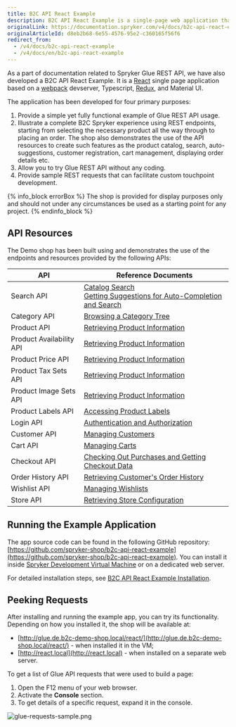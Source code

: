 ```yaml
---
title: B2C API React Example
description: B2C API React Example is a single-page web application that demonstrates the use of Spryker Glue REST API in B2C scenarios.
originalLink: https://documentation.spryker.com/v4/docs/b2c-api-react-example
originalArticleId: d8eb2b68-6e55-4576-95e2-c360165f56f6
redirect_from:
  - /v4/docs/b2c-api-react-example
  - /v4/docs/en/b2c-api-react-example
---
```


As a part of documentation related to Spryker Glue REST API, we have also developed a B2C API React Example. It is a [React](https://reactjs.org/) single page application based on a [webpack](https://webpack.js.org/) devserver, Typescript, [Redux](https://redux.js.org/), and Material UI.

The application has been developed for four primary purposes:

1. Provide a simple yet fully functional example of Glue REST API usage.
2. Illustrate a complete B2C Spryker experience using REST endpoints, starting from selecting the necessary product all the way through to placing an order. The shop also demonstrates the use of the API resources to create such features as the product catalog, search, auto-suggestions, customer registration, cart management, displaying order details etc.
3. Allow you to try Glue REST API without any coding.
4. Provide sample REST requests that can facilitate custom touchpoint development.

{% info_block errorBox %}
The shop is provided for display purposes only and should not under any circumstances be used as a starting point for any project.
{% endinfo_block %}

## API Resources
The Demo shop has been built using and demonstrates the use of the endpoints and resources provided by the following APIs:


| API | Reference Documents |
| --- | --- |
| Search API | [Catalog Search](/docs/scos/dev/glue-api/202001.0/glue-api-storefront-guides/catalog-search.html)<br>[Getting Suggestions for Auto-Completion and Search](/docs/scos/dev/glue-api/202001.0/glue-api-storefront-guides/getting-suggestions-for-auto-completion-and-search.html) |
| Category API | [Browsing a Category Tree](/docs/scos/dev/glue-api/202001.0/glue-api-storefront-guides/browsing-a-category-tree.html) |
| Product API | [Retrieving Product Information](/docs/scos/dev/glue-api/202001.0/glue-api-storefront-guides/managing-products/retrieving-product-information.html) |
| Product Availability API | [Retrieving Product Information](/docs/scos/dev/glue-api/202001.0/glue-api-storefront-guides/managing-products/retrieving-product-information.html) |
| Product Price API | [Retrieving Product Information](/docs/scos/dev/glue-api/202001.0/glue-api-storefront-guides/managing-products/retrieving-product-information.html) |
| Product Tax Sets API | [Retrieving Product Information](/docs/scos/dev/glue-api/202001.0/glue-api-storefront-guides/managing-products/retrieving-product-information.html) |
| Product Image Sets API | [Retrieving Product Information](/docs/scos/dev/glue-api/202001.0/glue-api-storefront-guides/managing-products/retrieving-product-information.html) |
| Product Labels API | [Accessing Product Labels](/docs/scos/dev/glue-api/202001.0/glue-api-storefront-guides/managing-products/accessing-product-labels.html) |
| Login API | [Authentication and Authorization](/docs/scos/dev/glue-api/202001.0/glue-api-storefront-guides/authentication-and-authorization.html) |
| Customer API | [Managing Customers](/docs/scos/dev/glue-api/202001.0/glue-api-storefront-guides/managing-customers.html) |
| Cart API | [Managing Carts](/docs/scos/dev/glue-api/202001.0/glue-api-storefront-guides/managing-carts/managing-carts.html) |
| Checkout API | [Checking Out Purchases and Getting Checkout Data](/docs/scos/dev/glue-api/202001.0/glue-api-storefront-guides/checking-out-purchases-and-getting-checkout-data.html) |
| Order History API | [Retrieving Customer's Order History](/docs/scos/dev/glue-api/202001.0/glue-api-storefront-guides/retrieving-customers-order-history.html) |
| Wishlist API | [Managing Wishlists](/docs/scos/dev/glue-api/202001.0/glue-api-storefront-guides/managing-wishlists.html) |
| Store API | [Retrieving Store Configuration](/docs/scos/dev/glue-api/202001.0/glue-api-storefront-guides/retrieving-store-configuration.html) |

## Running the Example Application
The app source code can be found in the following GitHub repository: [https://github.com/spryker-shop/b2c-api-react-example](https://github.com/spryker-shop/b2c-api-react-example). You can install it inside [Spryker Development Virtual Machine](/docs/scos/dev/features/202001.0/sdk/development-virtual-machine-docker-containers-and-console.html) or on a dedicated web server.

For detailed installation steps, see [B2C API React Example Installation](/docs/scos/dev/glue-api/202001.0/b2c-api-react-example/b2c-api-react-example-installation.html).

## Peeking Requests
After installing and running the example app, you can try its functionality. Depending on how you installed it, the shop will be available at:

* [http://glue.de.b2c-demo-shop.local/react/](http://glue.de.b2c-demo-shop.local/react/) - when installed it in the VM;
* [http://react.local](http://react.local) - when installed on a separate web server.

To get a list of Glue API requests that were used to build a page:

1. Open the F12 menu of your web browser.
2. Activate the **Console** section.
3. To get details of a specific request, expand it in the console.

![glue-requests-sample.png](https://spryker.s3.eu-central-1.amazonaws.com/docs/Glue+API/B2C+API+React+Example/glue-requests-sample.png)
